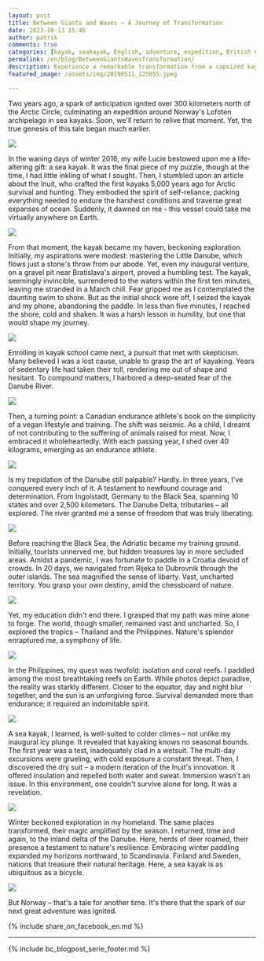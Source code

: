```yaml
---
layout: post
title: Between Giants and Waves ~ A Journey of Transformation
date: 2023-10-13 15:46
author: patrik
comments: true
categories: [kayak, seakayak, English, adventure, expedition, British Columbia, Canada, bear, seal, sealion, whale, outdoor]
permalink: /en/blog/BetweenGiantsWavesTransformation/
description: Experience a remarkable transformation from a capsized kayak mishap to epic Arctic expeditions. Follow the author's evolution from a novice to an endurance athlete, navigating uncharted waters, exploring coral reefs, and conquering the Danube's vast expanse. This is a story of resilience, self-discovery, and the limitless potential of sea kayaking.
featured_image: /assets/img/20190511_125055.jpeg

---
```

Two years ago, a spark of anticipation ignited over 300 kilometers north of the Arctic Circle, culminating an expedition around Norway's Lofoten archipelago in sea kayaks. Soon, we'll return to relive that moment. Yet, the true genesis of this tale began much earlier.

![](/assets/img/20210808_171634.jpeg)

In the waning days of winter 2016, my wife Lucie bestowed upon me a life-altering gift: a sea kayak. It was the final piece of my puzzle, though at the time, I had little inkling of what I sought. Then, I stumbled upon an article about the Inuit, who crafted the first kayaks 5,000 years ago for Arctic survival and hunting. They embodied the spirit of self-reliance, packing everything needed to endure the harshest conditions and traverse great expanses of ocean. Suddenly, it dawned on me - this vessel could take me virtually anywhere on Earth.

![](/assets/img/20190511_125055.jpeg)

From that moment, the kayak became my haven, beckoning exploration. Initially, my aspirations were modest: mastering the Little Danube, which flows just a stone's throw from our abode. Yet, even my inaugural venture, on a gravel pit near Bratislava's airport, proved a humbling test. The kayak, seemingly invincible, surrendered to the waters within the first ten minutes, leaving me stranded in a March chill. Fear gripped me as I contemplated the daunting swim to shore. But as the initial shock wore off, I seized the kayak and my phone, abandoning the paddle. In less than five minutes, I reached the shore, cold and shaken. It was a harsh lesson in humility, but one that would shape my journey.

![](/assets/img/20210611_202728.jpeg)

Enrolling in kayak school came next, a pursuit that met with skepticism. Many believed I was a lost cause, unable to grasp the art of kayaking. Years of sedentary life had taken their toll, rendering me out of shape and hesitant. To compound matters, I harbored a deep-seated fear of the Danube River.

![](/assets/img/IMG_20220416_115645_059.jpeg)

Then, a turning point: a Canadian endurance athlete's book on the simplicity of a vegan lifestyle and training. The shift was seismic. As a child, I dreamt of not contributing to the suffering of animals raised for meat. Now, I embraced it wholeheartedly. With each passing year, I shed over 40 kilograms, emerging as an endurance athlete.

![](/assets/img/20210523_133052.jpeg)

Is my trepidation of the Danube still palpable? Hardly. In three years, I've conquered every inch of it. A testament to newfound courage and determination. From Ingolstadt, Germany to the Black Sea, spanning 10 states and over 2,500 kilometers. The Danube Delta, tributaries – all explored. The river granted me a sense of freedom that was truly liberating.

![](/assets/img/IMG_3178.jpg)

Before reaching the Black Sea, the Adriatic became my training ground. Initially, tourists unnerved me, but hidden treasures lay in more secluded areas. Amidst a pandemic, I was fortunate to paddle in a Croatia devoid of crowds. In 20 days, we navigated from Rijeka to Dubrovnik through the outer islands. The sea magnified the sense of liberty. Vast, uncharted territory. You grasp your own destiny, amid the chessboard of nature.

![](/assets/img/foxo-hr.jpg)

Yet, my education didn't end there. I grasped that my path was mine alone to forge. The world, though smaller, remained vast and uncharted. So, I explored the tropics – Thailand and the Philippines. Nature's splendor enraptured me, a symphony of life.

![](/assets/img/P2218348.jpeg)

In the Philippines, my quest was twofold: isolation and coral reefs. I paddled among the most breathtaking reefs on Earth. While photos depict paradise, the reality was starkly different. Closer to the equator, day and night blur together, and the sun is an unforgiving force. Survival demanded more than endurance; it required an indomitable spirit.

![](/assets/img/P1010051.jpeg)

A sea kayak, I learned, is well-suited to colder climes – not unlike my inaugural icy plunge. It revealed that kayaking knows no seasonal bounds. The first year was a test, inadequately clad in a wetsuit. The multi-day excursions were grueling, with cold exposure a constant threat. Then, I discovered the dry suit – a modern iteration of the Inuit's innovation. It offered insulation and repelled both water and sweat. Immersion wasn't an issue. In this environment, one couldn't survive alone for long. It was a revelation.

![](/assets/img/P3090369.jpeg)

Winter beckoned exploration in my homeland. The same places transformed, their magic amplified by the season. I returned, time and again, to the inland delta of the Danube. Here, herds of deer roamed, their presence a testament to nature's resilience. Embracing winter paddling expanded my horizons northward, to Scandinavia. Finland and Sweden, nations that treasure their natural heritage. Here, a sea kayak is as ubiquitous as a bicycle.

![](/assets/img/IMG_20170114_125604.jpeg)

But Norway – that's a tale for another time. It's there that the spark of our next great adventure was ignited.

{% include share_on_facebook_en.md %}

---

{% include bc_blogpost_serie_footer.md %}